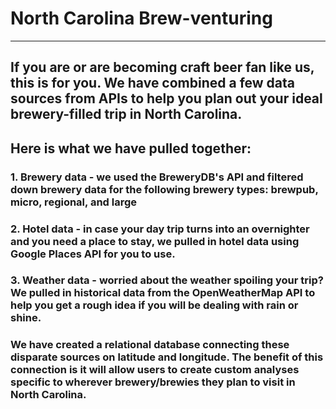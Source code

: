 # North Carolina Brew-venturing
------------------------------

## If you are or are becoming craft beer fan like us, this is for you. We have combined a few data sources from APIs to help you plan out your ideal brewery-filled trip in North Carolina.

## Here is what we have pulled together:
###  1. Brewery data - we used the BreweryDB's API and filtered down brewery data for the following brewery types: brewpub, micro, regional, and large
###  2. Hotel data - in case your day trip turns into an overnighter and you need a place to stay, we pulled in hotel data using Google Places API for you to use. 
###  3. Weather data - worried about the weather spoiling your trip? We pulled in historical data from the OpenWeatherMap API to help you get a rough idea if you will be dealing with rain or shine. 

### We have created a relational database connecting these disparate sources on latitude and longitude. The benefit of this connection is it will allow users to create custom analyses specific to wherever brewery/brewies they plan to visit in North Carolina.   
